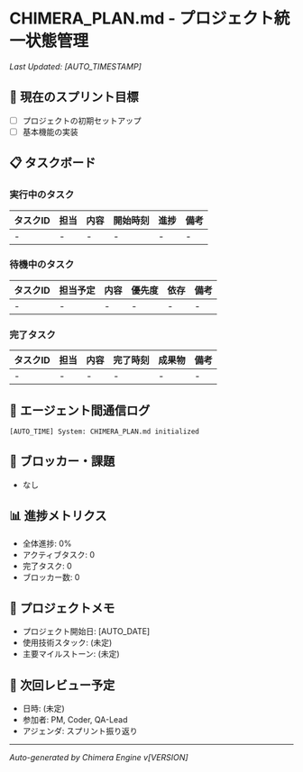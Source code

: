 # CHIMERA_PLAN.md - プロジェクト統一状態管理

_Last Updated: [AUTO_TIMESTAMP]_

## 🎯 現在のスプリント目標
- [ ] プロジェクトの初期セットアップ
- [ ] 基本機能の実装

## 📋 タスクボード

### 実行中のタスク
| タスクID | 担当 | 内容 | 開始時刻 | 進捗 | 備考 |
|---------|------|------|---------|------|------|
| - | - | - | - | - | - |

### 待機中のタスク
| タスクID | 担当予定 | 内容 | 優先度 | 依存 | 備考 |
|---------|----------|------|--------|------|------|
| - | - | - | - | - | - |

### 完了タスク
| タスクID | 担当 | 内容 | 完了時刻 | 成果物 | 備考 |
|---------|------|------|---------|--------|------|
| - | - | - | - | - | - |

## 💬 エージェント間通信ログ
```
[AUTO_TIME] System: CHIMERA_PLAN.md initialized
```

## 🚨 ブロッカー・課題
- なし

## 📊 進捗メトリクス
- 全体進捗: 0%
- アクティブタスク: 0
- 完了タスク: 0
- ブロッカー数: 0

## 📝 プロジェクトメモ
- プロジェクト開始日: [AUTO_DATE]
- 使用技術スタック: (未定)
- 主要マイルストーン: (未定)

## 🔄 次回レビュー予定
- 日時: (未定)
- 参加者: PM, Coder, QA-Lead
- アジェンダ: スプリント振り返り

---
_Auto-generated by Chimera Engine v[VERSION]_